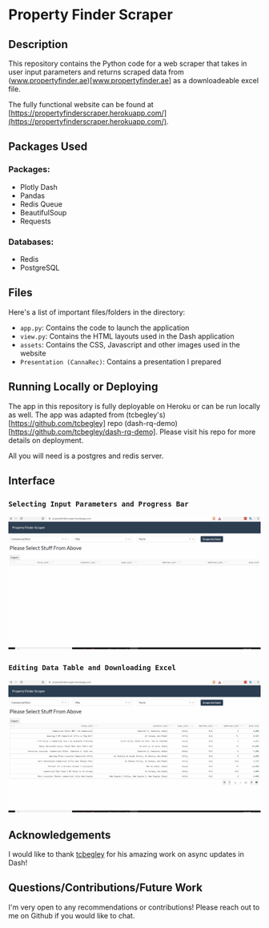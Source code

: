 # Property Finder Scraper
## Description
This repository contains the Python code for a web scraper that takes in user input parameters and returns scraped data from (www.propertyfinder.ae)[www.propertyfinder.ae] as a downloadeable excel file.

The fully functional website can be found at [https://propertyfinderscraper.herokuapp.com/](https://propertyfinderscraper.herokuapp.com/).

## Packages Used
### Packages:
- Plotly Dash
- Pandas
- Redis Queue
- BeautifulSoup
- Requests

### Databases:
- Redis
- PostgreSQL

## Files
Here's a list of important files/folders in the directory:
- `app.py`: Contains the code to launch the application
- `view.py`: Contains the HTML layouts used in the Dash application
- `assets`: Contains the CSS, Javascript and other images used in the website
- `Presentation (CannaRec)`: Contains a presentation I prepared 

## Running Locally or Deploying
The app in this repository is fully deployable on Heroku or can be run locally as well. The app was adapted from (tcbegley's)[https://github.com/tcbegley] repo (dash-rq-demo)[https://github.com/tcbegley/dash-rq-demo]. Please visit his repo for more details on deployment.

All you will need is a postgres and redis server. 

## Interface
### `Selecting Input Parameters and Progress Bar`
![Select](gifs/1.gif)

### `Editing Data Table and Downloading Excel`
![Download](gifs/2.gif)

## Acknowledgements
I would like to thank [tcbegley](https://github.com/tcbegley) for his amazing work on async updates in Dash!

## Questions/Contributions/Future Work
I'm very open to any recommendations or contributions! Please reach out to me on Github if you would like to chat.

